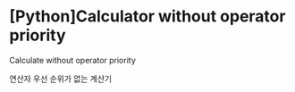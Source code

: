 # [Python]Calculator without operator priority
Calculate without operator priority

연산자 우선 순위가 없는 계산기

